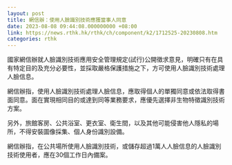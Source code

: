 ```yaml
---
layout: post
title: 網信辦：使用人臉識別技術應獲當事人同意
date: 2023-08-08 09:44:08.000000000 +08:00
link: https://news.rthk.hk/rthk/ch/component/k2/1712525-20230808.htm
categories: rthk
---
```


國家網信辦就人臉識別技術應用安全管理規定(試行)公開徵求意見，明確只有在具有特定目的及充分必要性，並採取嚴格保護措施之下，方可使用人臉識別技術處理人臉信息。

網信辦指，使用人臉識別技術處理人臉信息，應取得個人的單獨同意或依法取得書面同意。面在實現相同目的或達到同等業務要求，應優先選擇非生物特徵識別技術方案。

另外，旅館客房、公共浴室、更衣室、衛生間，以及其他可能侵害他人隱私的場所，不得安裝圖像採集、個人身份識別設備。

網信辦指，在公共場所使用人臉識別技術，或儲存超過1萬人人臉信息的人臉識別技術使用者，應在30個工作日內備案。
